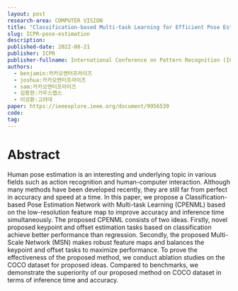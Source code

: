 ```yaml
---
layout: post
research-area: COMPUTER VISION
title: "Classification-based Multi-task Learning for Efficient Pose Estimation Network"
slug: ICPR-pose-estimation
description:
published-date: 2022-08-21
publisher: ICPR
publisher-fullname: International Conference on Pattern Recognition (ICPR)
authors:
  - benjamin:카카오엔터프라이즈
  - joshua:카카오엔터프라이즈
  - sam:카카오엔터프라이즈
  - 김용현:가우스랩스
  - 이성환:고려대
paper: https://ieeexplore.ieee.org/document/9956539
code: 
tag:
---
```


# Abstract

Human pose estimation is an interesting and underlying topic in various fields such as action recognition and human-computer interaction. Although many methods have been developed recently, they are still far from perfect in accuracy and speed at a time. In this paper, we propose a Classification-based Pose Estimation Network with Multi-task Learning (CPENML) based on the low-resolution feature map to improve accuracy and inference time simultaneously. The proposed CPENML consists of two ideas. Firstly, novel proposed keypoint and offset estimation
tasks based on classification achieve better performance than regression. Secondly, the proposed Multi-Scale Network
(MSN) makes robust feature maps and balances the keypoint and offset tasks to maximize performance. To prove the effectiveness of the proposed method, we conduct ablation studies on the COCO dataset for proposed ideas. Compared to benchmarks, we demonstrate the superiority of our proposed method on COCO dataset in terms of inference time and accuracy.
